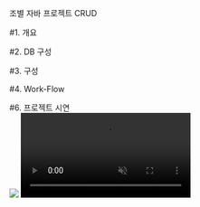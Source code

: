 조별 자바 프로젝트 CRUD

#1. 개요

#2. DB 구성

#3. 구성

#4. Work-Flow

#6. 프로젝트 시연 <br>
<img src="https://github.com/AumKyungSub/backtest/assets/97381242/3b42963e-2045-47c4-90a6-208a3724ca52">
<video src="https://github.com/AumKyungSub/backtest/assets/97381242/3b42963e-2045-47c4-90a6-208a3724ca52" muted autoplay loop></video>


